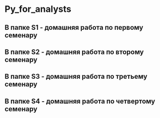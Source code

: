 # Py_for_analysts
## В папке S1 - домашняя работа по первому семенару
## В папке S2 - домашняя работа по второму семенару
## В папке S3 - домашняя работа по третьему семенару
## В папке S4 - домашняя работа по четвертому семенару
